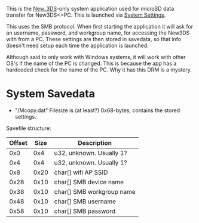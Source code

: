 This is the [New_3DS](New_3DS "wikilink")-only system application used
for microSD data transfer for New3DS\<\>PC. This is launched via [System
Settings](System_Settings "wikilink").

This uses the SMB protocol. When first starting the application it will
ask for an username, password, and workgroup name, for accessing the
New3DS with from a PC. These settings are then stored in savedata, so
that info doesn't need setup each time the application is launched.

Although said to only work with Windows systems, it will work with other
OS's if the name of the PC is changed. This is because the app has a
hardcoded check for the name of the PC. Why it has this DRM is a
mystery.

# System Savedata

- "/Mcopy.dat" Filesize is (at least?) 0x68-bytes, contains the stored
  settings.

Savefile structure:

| Offset | Size | Description                 |
|--------|------|-----------------------------|
| 0x0    | 0x4  | u32, unknown. Usually 1?    |
| 0x4    | 0x4  | u32, unknown. Usually 1?    |
| 0x8    | 0x20 | char\[\] wifi AP SSID       |
| 0x28   | 0x10 | char\[\] SMB device name    |
| 0x38   | 0x10 | char\[\] SMB workgroup name |
| 0x48   | 0x10 | char\[\] SMB username       |
| 0x58   | 0x10 | char\[\] SMB password       |